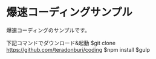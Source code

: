 # 爆速コーディングサンプル

爆速コーディングのサンプルです。

下記コマンドでダウンロード&起動
    $git clone https://github.com/teradonburi/coding
    $npm install
    $gulp